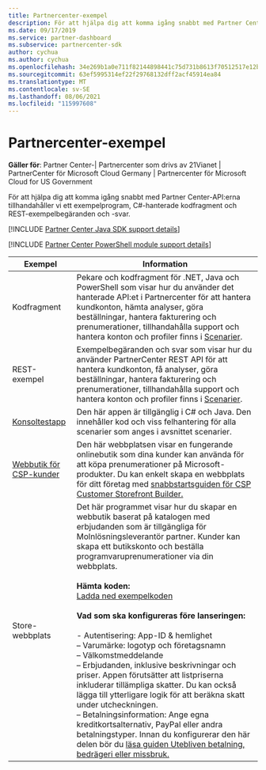 ```yaml
---
title: Partnercenter-exempel
description: För att hjälpa dig att komma igång snabbt med Partner Center-API:erna tillhandahåller vi ett exempelprogram, C\-hanterade kodfragment och REST-exempelbegäranden och -svar.
ms.date: 09/17/2019
ms.service: partner-dashboard
ms.subservice: partnercenter-sdk
author: cychua
ms.author: cychua
ms.openlocfilehash: 34e269b1a0e711f82144898441c75d731b8613f70512517e12b6705990b35622
ms.sourcegitcommit: 63ef5995314ef22f29768132dff2acf45914ea84
ms.translationtype: MT
ms.contentlocale: sv-SE
ms.lasthandoff: 08/06/2021
ms.locfileid: "115997608"
---
```

# <a name="partner-center-samples"></a>Partnercenter-exempel

**Gäller för**: Partner Center-| Partnercenter som drivs av 21Vianet | PartnerCenter för Microsoft Cloud Germany | Partnercenter för Microsoft Cloud for US Government

För att hjälpa dig att komma igång snabbt med Partner Center-API:erna tillhandahåller vi ett exempelprogram, C#-hanterade kodfragment och REST-exempelbegäranden och -svar.

[!INCLUDE [Partner Center Java SDK support details](../includes/java-sdk-support.md)]

[!INCLUDE [Partner Center PowerShell module support details](../includes/powershell-module-support.md)]

| Exempel                                                        | Information                                             |
|---------------------------------------------------------------|-----------------------------------------------------|
| Kodfragment                                                 | Pekare och kodfragment för .NET, Java och PowerShell som visar hur du använder det hanterade API:et i Partnercenter för att hantera kundkonton, hämta analyser, göra beställningar, hantera fakturering och prenumerationer, tillhandahålla support och hantera konton och profiler finns i [Scenarier](scenarios.md).                                                                          |
| REST-exempel                                                  | Exempelbegäranden och svar som visar hur du använder PartnerCenter REST API för att hantera kundkonton, få analyser, göra beställningar, hantera fakturering och prenumerationer, tillhandahålla support och hantera konton och profiler finns i [Scenarier](scenarios.md).                                                                                                       |
| [Konsoltestapp](console-test-app.md)                       | Den här appen är tillgänglig i C# och Java. Den innehåller kod och viss felhantering för alla scenarier som anges i avsnittet scenarier.                                                                        |
| [Webbutik för CSP-kunder](csp-customer-web-storefront.md) | Den här webbplatsen visar en fungerande onlinebutik som dina kunder kan använda för att köpa prenumerationer på Microsoft-produkter. Du kan enkelt skapa en webbplats för ditt företag med [snabbstartsguiden för CSP Customer Storefront Builder.](csp-customer-storefront-builder-quick-start-guide-.md)                                                              |
| Store-webbplats                                                | Det här programmet visar hur du skapar en webbutik baserat på katalogen med erbjudanden som är tillgängliga för Molnlösningsleverantör partner. Kunder kan skapa ett butikskonto och beställa programvaruprenumerationer via din webbplats.<br/><br/>                  **Hämta koden:**<br/> [Ladda ned exempelkoden](https://go.microsoft.com/fwlink/p/?LinkId=746683)<br/><br/>                                            **Vad som ska konfigureras före lanseringen:**<br/><br/> - Autentisering: App-ID & hemlighet<br/> – Varumärke: logotyp och företagsnamn<br/> – Välkomstmeddelande<br/> – Erbjudanden, inklusive beskrivningar och priser. Appen förutsätter att listpriserna inkluderar tillämpliga skatter. Du kan också lägga till ytterligare logik för att beräkna skatt under utcheckningen.<br/> – Betalningsinformation: Ange egna kreditkortsalternativ, PayPal eller andra betalningstyper. Innan du konfigurerar den här delen bör du [läsa guiden Utebliven betalning, bedrägeri eller missbruk.](/partner-center/non-payment-fraud-misuse) |